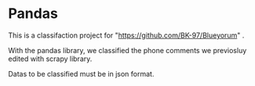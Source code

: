 # Pandas

This is a classifaction project for "https://github.com/BK-97/Blueyorum" .

With the pandas library, we classified the phone comments we previosluy edited with scrapy library.

Datas to be classified must be in json format.

